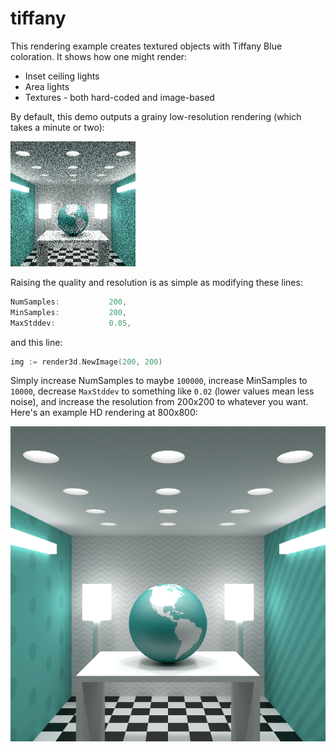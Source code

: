 # tiffany

This rendering example creates textured objects with Tiffany Blue coloration. It shows how one might render:

 * Inset ceiling lights
 * Area lights
 * Textures - both hard-coded and image-based

By default, this demo outputs a grainy low-resolution rendering (which takes a minute or two):

![Low-res rendering](output.png)

Raising the quality and resolution is as simple as modifying these lines:

```go
NumSamples:           200,
MinSamples:           200,
MaxStddev:            0.05,
```

and this line:

```go
img := render3d.NewImage(200, 200)
```

Simply increase NumSamples to maybe `100000`, increase MinSamples to `10000`, decrease `MaxStddev` to something like `0.02` (lower values mean less noise), and increase the resolution from 200x200 to whatever you want. Here's an example HD rendering at 800x800:

![High-resolution rendering](output_hd.png)
